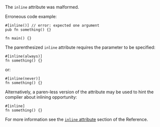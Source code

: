 The `inline` attribute was malformed.

Erroneous code example:

```compile_fail,E0534
#[inline()] // error: expected one argument
pub fn something() {}

fn main() {}
```

The parenthesized `inline` attribute requires the parameter to be specified:

```
#[inline(always)]
fn something() {}
```

or:

```
#[inline(never)]
fn something() {}
```

Alternatively, a paren-less version of the attribute may be used to hint the
compiler about inlining opportunity:

```
#[inline]
fn something() {}
```

For more information see the [`inline` attribute][inline-attribute] section
of the Reference.

[inline-attribute]: https://doc.rust-lang.org/reference/attributes/codegen.html#the-inline-attribute
